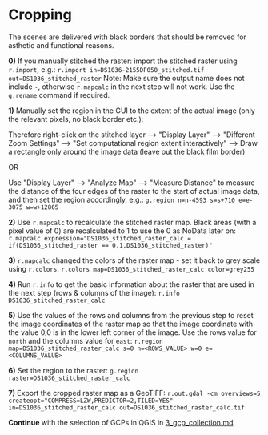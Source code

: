 # Cropping
The scenes are delivered with black borders that should be removed for asthetic and functional reasons.

**0)** If you manually stitched the raster: import the stitched raster using `r.import`, e.g.:
    `r.import in=DS1036-2155DF050_stitched.tif out=DS1036_stitched_raster` Note: Make sure the output name does not include `-`, otherwise `r.mapcalc` in the next step  will not work. Use the `g.rename` command if required.

**1)** Manually set the region in the GUI to the extent of the actual image (only the relevant pixels, no black border etc.):

Therefore right-click on the stitched layer --> "Display Layer" --> "Different Zoom Settings" --> "Set computational region extent interactively" --> Draw a rectangle only around the image data (leave out the black film border)

OR

Use "Display Layer" --> "Analyze Map" --> "Measure Distance" to measure the distance of the four edges of the raster to the start of actual image data, and then set the region accordingly, e.g.: `g.region n=n-4593 s=s+710 e=e-3075 w=w+12865`

**2)** Use `r.mapcalc` to recalculate the stitched raster map. Black areas (with a pixel value of 0) are recalculated to 1 to use the 0 as NoData later on: `r.mapcalc expression="DS1036_stitched_raster_calc = if(DS1036_stitched_raster == 0,1,DS1036_stitched_raster)"`

**3)** `r.mapcalc` changed the colors of the raster map - set it back to grey scale using `r.colors`.
    `r.colors map=DS1036_stitched_raster_calc color=grey255`

**4)** Run `r.info` to get the basic information about the raster that are used in the next step (rows & columns of the image):
    `r.info DS1036_stitched_raster_calc`

**5)** Use the values of the rows and columns from the previous step to reset the image coordinates of the raster map so that the image coordinate with the value 0,0 is in the lower left corner of the image. Use the rows value for `north` and the columns value for `east`:
    `r.region map=DS1036_stitched_raster_calc s=0 n=<ROWS_VALUE> w=0 e=<COLUMNS_VALUE>`

**6)** Set the region to the raster:
    `g.region raster=DS1036_stitched_raster_calc`

**7)** Export the cropped raster map as a GeoTIFF:
    `r.out.gdal -cm overviews=5 createopt="COMPRESS=LZW,PREDICTOR=2,TILED=YES" in=DS1036_stitched_raster_calc out=DS1036_stitched_raster_calc.tif`

**Continue** with the selection of GCPs in QGIS in [3_gcp_collection.md](3_gcp_collection.md)
